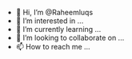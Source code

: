 - 👋 Hi, I’m @Raheemluqs
- 👀 I’m interested in ...
- 🌱 I’m currently learning ...
- 💞️ I’m looking to collaborate on ...
- 📫 How to reach me ...

<!---
Raheemluqs/Raheemluqs is a ✨ special ✨ repository because its `README.md` (this file) appears on your GitHub profile.
You can click the Preview link to take a look at your changes.
--->
